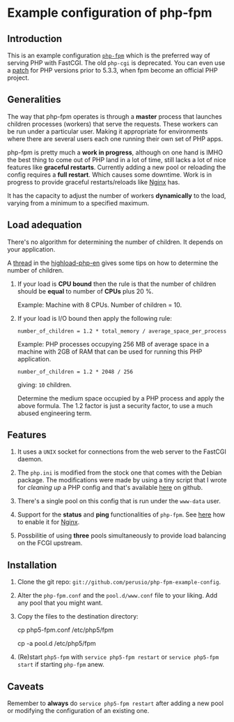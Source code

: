 # Example configuration of php-fpm

## Introduction 

This is an example configuration [`php-fpm`](http://www.php.net/manual/en/install.fpm.php)
which is the preferred way of serving PHP with FastCGI. The old
`php-cgi` is deprecated. You can even use a
[patch](http://php-fpm.org) for PHP versions prior to 5.3.3, when fpm
become an official PHP project.


## Generalities

The way that php-fpm operates is through a **master** process that
launches children processes (workers) that serve the requests. These
workers can be run under a particular user. Making it appropriate for
environments where there are several users each one running their own
set of PHP apps.

php-fpm is pretty much a **work in progress**, although on one hand is
IMHO the best thing to come out of PHP land in a lot of time, still
lacks a lot of nice features like **graceful restarts**. Currently
adding a new pool or reloading the config requires a **full
restart**. Which causes some downtime. Work is in progress to provide
graceful restarts/reloads like
[Nginx](http://wiki.nginx.org/NginxCommandLine) has.

It has the capacity to adjust the number of workers **dynamically** to
the load, varying from a minimum to a specified maximum.


## Load adequation 

There's no algorithm for determining the number of children. It
depends on your application.

A
[thread](http://groups.google.com/group/highload-php-en/browse_thread/thread/754dbedc5eb841a2)
in the
[highload-php-en](http://groups.google.com/group/highload-php-en)
gives some tips on how to determine the number of children.

 1. If your load is **CPU bound** then the rule is that the number of
    children should be **equal** to number of **CPUs** plus 20 %.
    
    Example: Machine with 8 CPUs. Number of children = 10.
    
 2. If your load is I/O bound then apply the following rule:
 
        number_of_children = 1.2 * total_memory / average_space_per_process 
  
    Example: PHP processes occupying 256 MB of average space in a
    machine with 2GB of RAM that can be used for running this PHP
    application.
  
        number_of_children = 1.2 * 2048 / 256 
  
    giving: `10` children. 
    
    Determine the medium space occupied by a PHP process and apply the
    above formula. The 1.2 factor is just a security factor, to use a
    much abused engineering term.
    
## Features 

 1. It uses a `UNIX` socket for connections from the web server to the
    FastCGI daemon.
    
 2. The `php.ini` is modified from the stock one that comes with the
    Debian package. The modifications were made by using a tiny script
    that I wrote for *cleaning up* a PHP config and that's available
    [here](https://github.com/perusio/php-ini-cleanup) on
    github.
 
 3. There's a single pool on this config that is run under the
    `www-data` user.
    
 4. Support for the **status** and **ping** functionalities of
    `php-fpm`. See
    [here](https://github.com/perusio/drupal-with-nginx) how to enable
    it for [Nginx](http://wiki.nginx.org).

 5. Possbilitie of using **three** pools simultaneously to provide
    load balancing on the FCGI upstream.
    
## Installation

 1. Clone the git repo:
    `git://github.com/perusio/php-fpm-example-config`.
    
 2. Alter the `php-fpm.conf` and the `pool.d/www.conf` file to your
    liking. Add any pool that you might want.
    
 4. Copy the files to the destination directory:
 
     cp php5-fpm.conf /etc/php5/fpm
     
     cp -a pool.d /etc/php5/fpm
     
 3. (Re)start `php5-fpm` with `service php5-fpm restart` or `service
    php5-fpm start` if starting `php-fpm` anew.   

## Caveats

Remember to **always** do `service php5-fpm restart` after adding a
new pool or modifying the configuration of an existing one.
